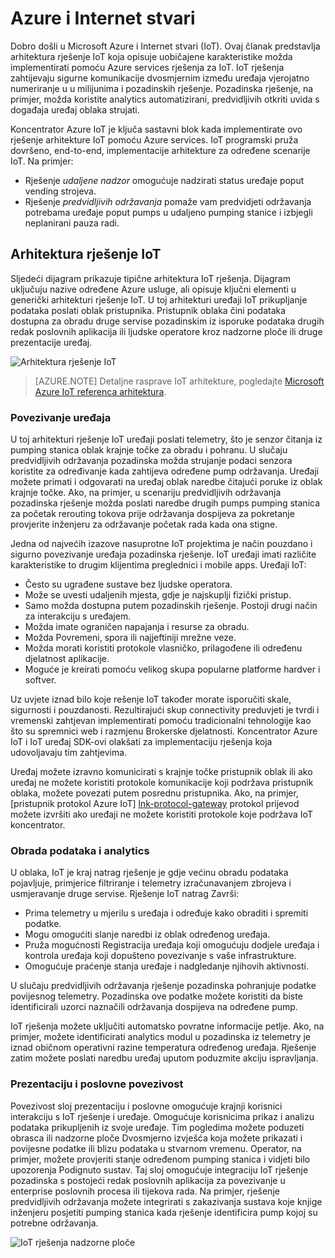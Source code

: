 
# <a name="azure-and-internet-of-things"></a>Azure i Internet stvari

Dobro došli u Microsoft Azure i Internet stvari (IoT). Ovaj članak predstavlja arhitektura rješenje IoT koja opisuje uobičajene karakteristike možda implementirati pomoću Azure services rješenja za IoT. IoT rješenja zahtijevaju sigurne komunikacije dvosmjernim između uređaja vjerojatno numeriranje u u milijunima i pozadinskih rješenje. Pozadinska rješenje, na primjer, možda koristite analytics automatizirani, predvidljivih otkriti uvida s događaja uređaj oblaka strujati.

Koncentrator Azure IoT je ključa sastavni blok kada implementirate ovo rješenje arhitekture IoT pomoću Azure services. IoT programski pruža dovršeno, end-to-end, implementacije arhitekture za određene scenarije IoT. Na primjer: 

- Rješenje *udaljene nadzor* omogućuje nadzirati status uređaje poput vending strojeva. 
- Rješenje *predvidljivih održavanja* pomaže vam predvidjeti održavanja potrebama uređaje poput pumps u udaljeno pumping stanice i izbjegli neplanirani pauza radi.

## <a name="iot-solution-architecture"></a>Arhitektura rješenje IoT

Sljedeći dijagram prikazuje tipične arhitektura IoT rješenja. Dijagram uključuju nazive određene Azure usluge, ali opisuje ključni elementi u generički arhitekturi rješenje IoT. U toj arhitekturi uređaji IoT prikupljanje podataka poslati oblak pristupnika. Pristupnik oblaka čini podataka dostupna za obradu druge servise pozadinskim iz isporuke podataka drugih redak poslovnih aplikacija ili ljudske operatore kroz nadzorne ploče ili druge prezentacije uređaj.

![Arhitektura rješenje IoT][img-solution-architecture]

> [AZURE.NOTE] Detaljne rasprave IoT arhitekture, pogledajte [Microsoft Azure IoT referenca arhitektura][lnk-refarch].

### <a name="device-connectivity"></a>Povezivanje uređaja

U toj arhitekturi rješenje IoT uređaji poslati telemetry, što je senzor čitanja iz pumping stanica oblak krajnje točke za obradu i pohranu. U slučaju predvidljivih održavanja pozadinska možda strujanje podaci senzora koristite za određivanje kada zahtijeva određene pump održavanja. Uređaji možete primati i odgovarati na uređaj oblak naredbe čitajući poruke iz oblak krajnje točke. Ako, na primjer, u scenariju predvidljivih održavanja pozadinska rješenje možda poslati naredbe drugih pumps pumping stanica za početak rerouting tokova prije održavanja dospijeva za pokretanje provjerite inženjeru za održavanje početak rada kada ona stigne.

Jedna od najvećih izazove nasuprotne IoT projektima je način pouzdano i sigurno povezivanje uređaja pozadinska rješenje. IoT uređaji imati različite karakteristike to drugim klijentima preglednici i mobile apps. Uređaji IoT:

- Često su ugrađene sustave bez ljudske operatora.
- Može se uvesti udaljenih mjesta, gdje je najskuplji fizički pristup.
- Samo možda dostupna putem pozadinskih rješenje. Postoji drugi način za interakciju s uređajem.
- Možda imate ograničen napajanja i resurse za obradu.
- Možda Povremeni, spora ili najjeftiniji mrežne veze.
- Možda morati koristiti protokole vlasničko, prilagođene ili određenu djelatnost aplikacije.
- Moguće je kreirati pomoću velikog skupa popularne platforme hardver i softver.

Uz uvjete iznad bilo koje rešenje IoT također morate isporučiti skale, sigurnosti i pouzdanosti. Rezultirajući skup connectivity preduvjeti je tvrdi i vremenski zahtjevan implementirati pomoću tradicionalni tehnologije kao što su spremnici web i razmjenu Brokerske djelatnosti. Koncentrator Azure IoT i IoT uređaj SDK-ovi olakšati za implementaciju rješenja koja udovoljavaju tim zahtjevima.

Uređaj možete izravno komunicirati s krajnje točke pristupnik oblak ili ako uređaj ne možete koristiti protokole komunikacije koji podržava pristupnik oblaka, možete povezati putem posrednu pristupnika. Ako, na primjer, [pristupnik protokol Azure IoT] [ lnk-protocol-gateway] protokol prijevod možete izvršiti ako uređaji ne možete koristiti protokole koje podržava IoT koncentrator.

### <a name="data-processing-and-analytics"></a>Obrada podataka i analytics

U oblaka, IoT je kraj natrag rješenje je gdje većinu obradu podataka pojavljuje, primjerice filtriranje i telemetry izračunavanjem zbrojeva i usmjeravanje druge servise. Rješenje IoT natrag Završi:

- Prima telemetry u mjerilu s uređaja i određuje kako obraditi i spremiti podatke. 
- Mogu omogućiti slanje naredbi iz oblak određenog uređaja.
- Pruža mogućnosti Registracija uređaja koji omogućuju dodjele uređaja i kontrola uređaja koji dopušteno povezivanje s vaše infrastrukture.
- Omogućuje praćenje stanja uređaje i nadgledanje njihovih aktivnosti.

U slučaju predvidljivih održavanja rješenje pozadinska pohranjuje podatke povijesnog telemetry. Pozadinska ove podatke možete koristiti da biste identificirali uzorci naznačili održavanja dospijeva na određene pump.

IoT rješenja možete uključiti automatsko povratne informacije petlje. Ako, na primjer, možete identificirati analytics modul u pozadinska iz telemetry je iznad običnom operativni razine temperatura određenog uređaja. Rješenje zatim možete poslati naredbu uređaj uputom poduzmite akciju ispravljanja.

### <a name="presentation-and-business-connectivity"></a>Prezentaciju i poslovne povezivost

Povezivost sloj prezentaciju i poslovne omogućuje krajnji korisnici interakciju s IoT rješenje i uređaje. Omogućuje korisnicima prikaz i analizu podataka prikupljenih iz svoje uređaje. Tim pogledima možete poduzeti obrasca ili nadzorne ploče Dvosmjerno izvješća koja možete prikazati i povijesne podatke ili blizu podataka u stvarnom vremenu. Operator, na primjer, možete provjeriti stanje određenom pumping stanica i vidjeti bilo upozorenja Podignuto sustav. Taj sloj omogućuje integraciju IoT rješenje pozadinska s postojeći redak poslovnih aplikacija za povezivanje u enterprise poslovnih procesa ili tijekova rada. Na primjer, rješenje predvidljivih održavanja možete integrirati s zakazivanja sustava koje knjige inženjeru posjetiti pumping stanica kada rješenje identificira pump kojoj su potrebne održavanja.

![IoT rješenja nadzorne ploče][img-dashboard]

[img-solution-architecture]: ./media/iot-azure-and-iot/iot-reference-architecture.png
[img-dashboard]: ./media/iot-azure-and-iot/iot-suite.png

[lnk-machinelearning]: http://azure.microsoft.com/documentation/services/machine-learning/
[Azure IoT Suite]: http://azure.microsoft.com/solutions/iot
[lnk-protocol-gateway]:  ../articles/iot-hub/iot-hub-protocol-gateway.md
[lnk-refarch]: http://download.microsoft.com/download/A/4/D/A4DAD253-BC21-41D3-B9D9-87D2AE6F0719/Microsoft_Azure_IoT_Reference_Architecture.pdf

